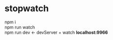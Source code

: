 # stopwatch
npm i <br/>
npm run watch <br/>
npm run dev <- devServer + watch <b>localhost:9966<b> <br/>